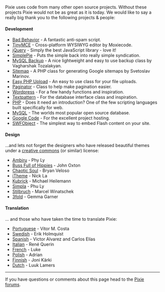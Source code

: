 Pixie uses code from many other open source projects. Without these projects Pixie would not be as great as it is today. We would like to say a really big thank you to the following projects & people:

#### Development ####

  * [Bad Behavior](http://www.bad-behavior.ioerror.us) - A fantastic anti-spam script.
  * [TinyMCE](http://tinymce.moxiecode.com/) - Cross-platform WYSIWYG editor by Moxiecode.
  * [jQuery](http://jquery.com/) - Simply the best JavaScript library - love it!
  * [SimplePie](http://simplepie.org) - Puts the simple back into really simple syndication.
  * [MySQL Backup](http://www.phpclasses.org/browse/package/2779.html) - A nice lightweight and easy to use backup class by Vagharshak Tozalakyan.
  * [Sitemap](http://devquickref.com) - A PHP class for generating Google sitemaps by Svetoslav Marinov.
  * [Easy PHP Upload](http://www.finalwebsites.com) - An easy to use class for your file uploads.
  * [Paginator](http://www.phpclasses.org/browse/package/1239.html) - Class to help make pagination easier.
  * [Wordpress](http://www.wordpress.org) - For a few handy functions and inspiration.
  * [Textpattern](http://textpattern.com) - For the database interface class and inspiration.
  * [PHP](http://php.net/) - Does it need an introduction? One of the few scripting languages built specifically for web.
  * [MySQL](http://www.mysql.com) - The worlds most popular open source database.
  * [Google Code](http://code.google.com) - For the excellent project hosting.
  * [SWFObject](http://code.google.com/p/swfobject/) - The simplest way to embed Flash content on your site.

#### Design ####

...and lets not forget the designers who have released beautiful themes under a [creative commons](http://creativecommons.org) (or similar) license:

  * [Ambiru](http://ifelse.co.uk) - Phy Ly
  * [Buss Full of Hippies](http://busfullofhippies.johnoxton.co.uk) - John Oxton
  * [Chaotic Soul](http://avalonstar.com) - Bryan Veloso
  * [iTheme](http://www.ndesign-studio.com/) - Nick La
  * [Kubrick](http://binarybonsai.com/wordpress/kubrick/) - Michael Heilemann
  * [Simpla](http://ifelse.co.uk/) - Phu Ly
  * [Stilbruch](http://www.amypink.com) - Marcel Winatschek
  * [3fold](http://www.3-fold.co.uk) - Gemma Garner

#### Translation ####

... and those who have taken the time to translate Pixie:

  * [Portuguese](http://www.designcriativo.com) - Vitor M. Costa
  * [Swedish](http://www.holmquist.de) - Erik Holmquist
  * [Spanish](http://www.cosasdelcurro.net/) - Victor Alvarez and Carlos Elías
  * [Italian](http://www.q-design.it) - René Querin
  * [French](http://www.office-web.net) - Luke
  * [Polish](http://wymiata.net/) - Adrian
  * [Finnish](http://olento.net/) - Joni Kärki
  * [Dutch](http://www.darklightdusk.nl) - Luuk Lamers



---


If you have questions or comments about this page head to the [Pixie forums](http://groups.google.com/group/pixie-cms/).